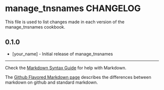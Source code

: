 manage_tnsnames CHANGELOG
=========================

This file is used to list changes made in each version of the manage_tnsnames cookbook.

0.1.0
-----
- [your_name] - Initial release of manage_tnsnames

- - -
Check the [Markdown Syntax Guide](http://daringfireball.net/projects/markdown/syntax) for help with Markdown.

The [Github Flavored Markdown page](http://github.github.com/github-flavored-markdown/) describes the differences between markdown on github and standard markdown.
